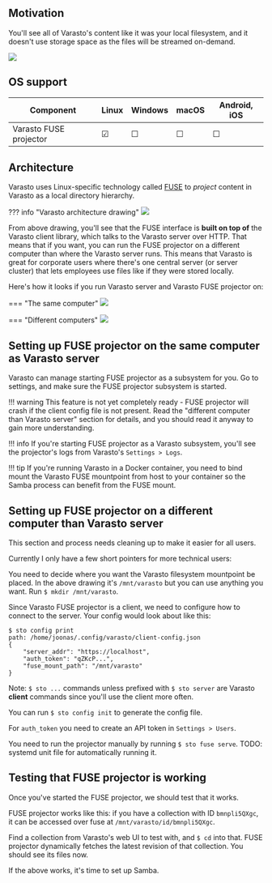 Motivation
----------

You'll see all of Varasto's content like it was your local filesystem, and it doesn't use
storage space as the files will be streamed on-demand.

![](shell.png)


OS support
----------

| Component              | Linux | Windows | macOS | Android, iOS |
|------------------------|-------|---------|-------|--------------|
| Varasto FUSE projector | ☑    | ☐      | ☐    | ☐           |


Architecture
------------

Varasto uses Linux-specific technology called
[FUSE](https://en.wikipedia.org/wiki/Filesystem_in_Userspace) to *project* content in Varasto
as a local directory hierarchy.

??? info "Varasto architecture drawing"
	![](../../concepts-ideas-architecture/architecture.png)

From above drawing, you'll see that the FUSE interface is **built on top of** the Varasto
client library, which talks to the Varasto server over HTTP. That means that if you want,
you can run the FUSE projector on a different computer than where the Varasto server runs.
This means that Varasto is great for corporate users where there's one central server (or
server cluster) that lets employees use files like if they were stored locally.

Here's how it looks if you run Varasto server and Varasto FUSE projector on:

=== "The same computer"
	![](architecture-1pc.png)

=== "Different computers"
	![](architecture-2pc.png)


Setting up FUSE projector on the same computer as Varasto server
----------------------------------------------------------------

Varasto can manage starting FUSE projector as a subsystem for you. Go to settings,
and make sure the FUSE projector subsystem is started.

!!! warning
	This feature is not yet completely ready - FUSE projector will crash if the client config
	file is not present. Read the "different computer than Varasto server" section for details,
	and you should read it anyway to gain more understanding.

!!! info
	If you're starting FUSE projector as a Varasto subsystem, you'll see the projector's logs
	from Varasto's `Settings > Logs`.

!!! tip
	If you're running Varasto in a Docker container, you need to bind mount the Varasto FUSE
	mountpoint from host to your container so the Samba process can benefit from the FUSE mount.


Setting up FUSE projector on a different computer than Varasto server
---------------------------------------------------------------------

This section and process needs cleaning up to make it easier for all users.

Currently I only have a few short pointers for more technical users:

You need to decide where you want the Varasto filesystem mountpoint be placed. In the above
drawing it's `/mnt/varasto` but you can use anything you want. Run `$ mkdir /mnt/varasto`.

Since Varasto FUSE projector is a client, we need to configure how to connect to the server.
Your config would look about like this:

```console
$ sto config print
path: /home/joonas/.config/varasto/client-config.json
{
	"server_addr": "https://localhost",
	"auth_token": "qZKcP...",
	"fuse_mount_path": "/mnt/varasto"
}
```

Note: `$ sto ...` commands unless prefixed with `$ sto server` are Varasto **client**
commands since you'll use the client more often.

You can run `$ sto config init` to generate the config file.

For `auth_token` you need to create an API token in `Settings > Users`.

You need to run the projector manually by running `$ sto fuse serve`. TODO: systemd unit
file for automatically running it.


Testing that FUSE projector is working
--------------------------------------

Once you've started the FUSE projector, we should test that it works.

FUSE projector works like this: if you have a collection with ID `bmnpli5QXgc`, it can be
accessed over fuse at `/mnt/varasto/id/bmnpli5QXgc`.

Find a collection from Varasto's web UI to test with, and `$ cd` into that. FUSE projector
dynamically fetches the latest revision of that collection. You should see its files now.

If the above works, it's time to set up Samba.
